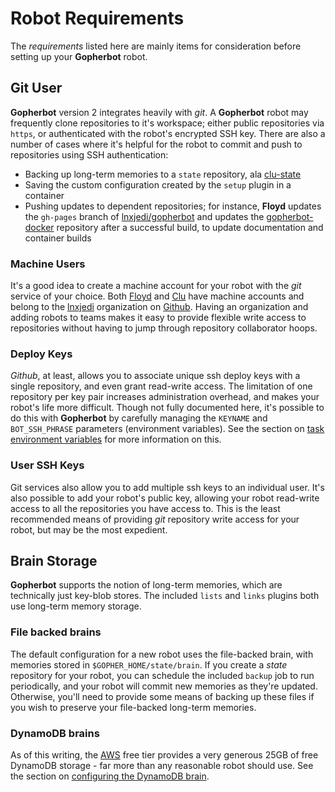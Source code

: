 # Robot Requirements

The *requirements* listed here are mainly items for consideration before setting up your **Gopherbot** robot.

## Git User
**Gopherbot** version 2 integrates heavily with *git*. A **Gopherbot** robot may frequently clone repositories to it's workspace; either public repositories via `https`, or authenticated with the robot's encrypted SSH key. There are also a number of cases where it's helpful for the robot to commit and push to repositories using SSH authentication:
* Backing up long-term memories to a `state` repository, ala [clu-state](https://github.com/parsley42/clu-state)
* Saving the custom configuration created by the `setup` plugin in a container
* Pushing updates to dependent repositories; for instance, **Floyd** updates the `gh-pages` branch of [lnxjedi/gopherbot](https://github.com/lnxjedi/gopherbot) and updates the [gopherbot-docker](https://github.com/lnxjedi) repository after a successful build, to update documentation and container builds

### Machine Users
It's a good idea to create a machine account for your robot with the *git* service of your choice. Both [Floyd](https://github.com/floyd42) and [Clu](https://github.com/clu49) have machine accounts and belong to the [lnxjedi](https://github.com/lnxjedi) organization on [Github](https://github.com). Having an organization and adding robots to teams makes it easy to provide flexible write access to repositories without having to jump through repository collaborator hoops.

### Deploy Keys
*Github*, at least, allows you to associate unique ssh deploy keys with a single repository, and even grant read-write access. The limitation of one repository per key pair increases administration overhead, and makes your robot's life more difficult. Though not fully documented here, it's possible to do this with **Gopherbot** by carefully managing the `KEYNAME` and `BOT_SSH_PHRASE` parameters (environment variables). See the section on [task environment variables](../pipelines/TaskEnvironment.md) for more information on this.

### User SSH Keys
Git services also allow you to add multiple ssh keys to an individual user. It's also possible to add your robot's public key, allowing your robot read-write access to all the repositories you have access to. This is the least recommended means of providing *git* repository write access for your robot, but may be the most expedient.

## Brain Storage
**Gopherbot** supports the notion of long-term memories, which are technically just key-blob stores. The included `lists` and `links` plugins both use long-term memory storage.

### File backed brains
The default configuration for a new robot uses the file-backed brain, with memories stored in `$GOPHER_HOME/state/brain`. If you create a *state* repository for your robot, you can schedule the included `backup` job to run periodically, and your robot will commit new memories as they're updated. Otherwise, you'll need to provide some means of backing up these files if you wish to preserve your file-backed long-term memories.

### DynamoDB brains
As of this writing, the [AWS](https://aws.amazon.com/) free tier provides a very generous 25GB of free DynamoDB storage - far more than any reasonable robot should use. See the section on [configuring the DynamoDB brain](TODO).
